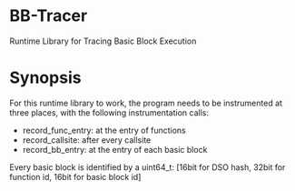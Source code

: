 # BB-Tracer
Runtime Library for Tracing Basic Block Execution

Synopsis
========

For this runtime library to work, the program needs to be instrumented at three places, with the following instrumentation calls:
* record_func_entry: at the entry of functions
* record_callsite: after every callsite
* record_bb_entry: at the entry of each basic block

Every basic block is identified by a uint64_t: [16bit for DSO hash, 32bit for function id, 16bit for basic block id]
